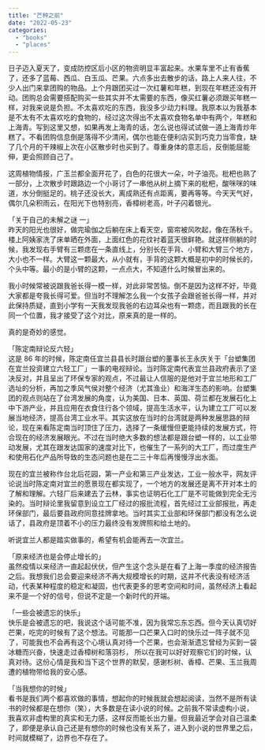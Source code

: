 ```yaml
---
title: "芒种之前"
date: "2022-05-23"
categories: 
  - "books"
  - "places"
---
```


日子迈入夏天了，变成防控区后小区的物资明显丰富起来。水果车里不止有香蕉了，还多了蓝莓、西瓜、白玉瓜、芒果。六点多出去散步的话，路上人来人往，不少人出门来拿团购的物品。上个月跟团买过一次红薯和年糕，到现在年糕还没有开动。团购总会需要搭配购买一些其实并不太需要的东西，像买红薯必须跟买年糕一样，对我来说是负担。不太喜欢吃的东西，我没多少动力料理。我原本以为我基本是不太有不太喜欢吃的食物的，经过这次得出不太喜欢食物名单中有两个，年糕和上海青。写到这里又想，如果再发上海青的话，怎么说也得试试做一道上海青炒年糕了。不看团购信息倒是落得不少清闲，偶尔也能在便利店买到巧克力当零食，缺了几个月的干辣椒上次在小区散步时也买到了。尊重身体的意志后，反倒能屈能伸，更会照顾自己了。  
  
这周植物情报，广玉兰都全面开花了，白色的花很大一朵，叶子油亮。枇杷也熟了一部分，上次散步时跟路边一个小哥讨了一串他从树上摘下来的枇杷，酸咪咪的味道，水分倒挺足的。桃子还没长大，离成熟还有点距离，要再等等。今天天气好，偶尔几朵积雨云，在阳光下也特别亮，香樟树老高，叶子闪着银光。  
  
「关于自己的未解之谜 一」  
昨天的阳光也很好，做完瑜伽之后躺在床上看天空，窗帘被风吹起，像在荡秋千。楼上阿姨家洗了床单晒在外面，上面红色的花纹衬着蓝天很鲜艳。就这样侧躺的时候，我发现右手臂有三颗痣在一条直线上，分别长在手背、小臂和大臂三个地方，大小也不一样。大臂这一颗最大，从小就有，手背的这颗大概是初中的时候长的，个头中等。最小的是小臂的这颗，一点点大，不知道什么时候冒出来的。  
  
我小时候常被说跟我爸长得一模一样，对此非常苦恼。倒不是因为这样不好，毕竟大家都是夸我长得可爱。但当时不理解怎么我一个女孩子会跟爸爸长得一样，并对此保持质疑，直到小学有一天我发现我爸的右边耳朵也有一颗痣，而且跟我的长在同一个位置，我才接受了这个对比，原来真的是一样的。

真的是奇妙的感觉。  
  
「陈定南辩论反六轻」  
这是 86 年的时候，陈定南任宜兰县县长时跟台塑的董事长王永庆关于「台塑集团在宜兰投资建立六轻工厂」一事的电视辩论。当时陈定南代表宜兰县政府表示了坚决反对，并且呈出了环保专家的观点，不过最让人信服的是他对于宜兰地形和工厂选址的分析，再加之季风气侯对整个经济（尤其渔业）和海洋生态的影响。台塑集团的观点则站在了台湾发展的角度，认为美国、日本、英国、荷兰都在发展石化上中下游产业，并且应用在衣食住行各个领域，提高生活水平，认为建立工厂可以发展当地经济，提高台湾工业水平。其实这放在当时的台湾就是两种发展思路的辩论，现在来看陈定南当时顶住了压力，选择了一条缓慢但更能持续的发展方式，符合现在的经济发展眼光。不过在当时绝大多数的想法都是跟台塑一样的，以工业带动发展，尤其在跟发达国家的速度对比下，也催生了一系列的大工厂，而过度生产和使用石化产品所导致的生态问题也是在二三十年后再慢慢浮出水面。  
  
现在的宜兰被称作台北后花园，第一产业和第三产业发达，工业一般水平，网友评论说当时陈定南对宜兰的愿景现在都实现了，一个地方的发展还是离不开对本土的了解和理解。六轻厂后来建去了云林，事实也证明石化工厂是不可能做到完全无污染的。当时辩论里我留意到设立工厂经过的报批流程，首先经过工业部报批，再走环保部门，最后要县政府同意挂牌拿地。当时其实工业部和环保部门都没有怎么说话了，县政府是顶着不小的压力最终没有发牌照和给土地的。  
  
听说宜兰人都是踏实做事的，希望有机会能再去一次宜兰。  
  
「原来经济也是会停止增长的」  
虽然疫情以来经济一直起起伏伏，但产生这个念头是在看了上海一季度的经济报告之后。我想我们总会要迎来经济不再大规模增长的时期，这并不代表没有经济活动，代表某种程度的稳定和凝固，也代表更多的思考空间和时间，虽然经济上看起来不是一个好的信号，但说不定是一个新时代的开端。  
  
「一些会被遗忘的快乐」  
快乐是会被遗忘的吧，我说这个话可能不准，因为我常忘东忘西。但今天认真切好芒果，吃完的时候有了这个想法。可能那一口芒果入口时的快乐过一阵子就不见了，可能我也不会再有这个心境认真对待一个芒果，也会渐渐遗忘曾经为买到一袋冰糖而兴奋，快速走过香樟树和落羽杉， 所以在我可以好好观察它们的时候，认真对待。这份心情是我和当下这个世界的默契，感谢杉树、香樟、芒果、玉兰我周遭的植物带给我的安心感。  
  
「当我想你的时候」  
看书是我们两个都喜欢做的事情，想起你的时候我就会想起阅读，当然不是所有读书的时候都是在想你（笑），大多数是在读小说的时候。之前我不常读虚构小说，我喜欢非虚构里的真实和无力感，这样反而能长出力量。但我最近学会对自己温柔了，即便是承认自己还是有想你的时候也没有关系了，进入到小说的世界里之后，时间就模糊了，边界也不存在了。
